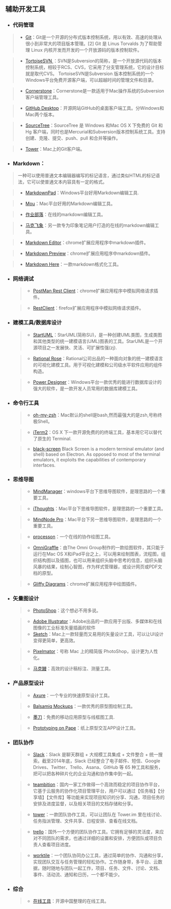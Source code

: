 ## 辅助开发工具
* ### 代码管理
> * [Git](http://git-scm.com/)：Git是一个开源的分布式版本控制系统，用以有效、高速的处理从很小到非常大的项目版本管理。[2]  Git 是 Linus Torvalds 为了帮助管理 Linux 内核开发而开发的一个开放源码的版本控制软件。

  > * [TortoiseSVN ](http://tortoisesvn.net/)：SVN是Subversion的简称，是一个开放源代码的版本控制系统，相较于RCS、CVS，它采用了分支管理系统，它的设计目标就是取代CVS。 TortoiseSVN是Subversion 版本控制系统的一个Windows平台免费开源客户端，可以超越时间的管理文件和目录。

  > * [Cornerstone](http://www.zennaware.com/cornerstone/index.php)：Cornerstone是一款适用于Mac操作系统的Subversion 客户端管理工具。

  > * [GitHub Desktop](https://desktop.github.com/)：开源网站GitHub的桌面客户端工具。分Windows和Mac两个版本。

  > * [SourceTree](https://www.sourcetreeapp.com/)：SourceTree 是 Windows 和Mac OS X 下免费的 Git 和 Hg 客户端，同时也是Mercurial和Subversion版本控制系统工具。支持创建、克隆、提交、push、pull 和合并等操作。

  > * [Tower](http://www.git-tower.com/)：Mac上的Git客户端。

* ### Markdown：
> 一种可以使用普通文本编辑器编写的标记语言，通过类似HTML的标记语法，它可以使普通文本内容具有一定的格式。

  > * [MarkdownPad](http://markdownpad.com/)：Windows平台好用Markdown编辑工具.

  > * [Mou](http://25.io/mou/)：Mac平台好用的Markdown编辑工具。

  > * [作业部落](https://www.zybuluo.com/)：在线的markdown编辑工具。

  > * [马克飞象](https://maxiang.info/)：另一款专为印象笔记用户打造的在线的markdown编辑工具。

  > * [Markdown Editor](https://chrome.google.com/webstore/detail/markdown-editor/gjolennkaebiimakmoaadofoihhldjhb/related?utm_source=chrome-ntp-icon)：chrome扩展应用程序中markdown插件。

  > * [Markdown Preview](https://chrome.google.com/webstore/detail/markdown-preview/jmchmkecamhbiokiopfpnfgbidieafmd?utm_source=chrome-ntp-icon)：chrome扩展应用程序中markdown插件。

  > * [Markdown Here](https://chrome.google.com/webstore/detail/markdown-here/elifhakcjgalahccnjkneoccemfahfoa?utm_source=chrome-ntp-icon)：一款markdown格式化工具。

* ### 网络调试
  > * [PostMan Rest Client](https://chrome.google.com/webstore/detail/postman/fhbjgbiflinjbdggehcddcbncdddomop?utm_source=chrome-ntp-icon)：chrome扩展应用程序中模拟网络请求插件。

  > * [RestClient](https://github.com/chao/RESTClient)：firefox扩展应用程序中模拟网络请求插件。

* ### 建模工具/数据库设计
  > * [StartUML](http://staruml.io/)：StarUML(简称SU)，是一种创建UML类图，生成类图和其他类型的统一建模语言(UML)图表的工具。StarUML是一个开源项目之一发展快、灵活、可扩展性强(zj).

  > * [Rational Rose](http://www-03.ibm.com/software/products/zh/ratirosefami)：Rational公司出品的一种面向对象的统一建模语言的可视化建模工具。用于可视化建模和公司级水平软件应用的组件构造。

  > * [Power Designer](http://www.powerdesigner.de/)：Windows平台一款优秀的能进行数据库设计的强大的软件，是一款开发人员常用的数据库建模工具。

* ### 命令行工具
  > * [oh-my-zsh](https://github.com/robbyrussell/oh-my-zsh)：Mac默认的shell是bash,然而最强大的是zsh,号称终极Shell。

  > * [iTerm2](https://github.com/gnachman/iTerm2)：OS X 下一款开源免费的的终端工具，基本用它可以替代了原生的 Terminal.

  > * [black-screen](https://github.com/black-screen/black-screen)
  > Black Screen is a modern terminal emulator (and shell) based on Electron. As opposed to most of the terminal emulators, it exploits the capabilities of contemporary interfaces.

* ### 思维导图
  > * [MindManager](http://www.mindmanager.cc/)：windows平台下思维导图软件，是理思路的一个重要工具。

  > * [iThoughts](http://toketaware.com/ithoughts-new-home/)：Mac平台下思维导图软件，是理思路的一个重要工具。

  > * [MindNode Pro](http://mindnode.com/)：Mac平台下另一思维导图软件，是理思路的一个重要工具。

  > * [processon](https://www.processon.com/tour)：一个在线的协作绘图工具。

  > * [OmniGraffle](https://www.omnigroup.com/omnigraffle/)：由The Omni Group制作的一款绘图软件，其只能于运行在Mac OS X和iPad平台之上，可以用来绘制图表，流程图，组织结构图以及插图，也可以用来组织头脑中思考的信息，组织头脑风暴的结果，绘制心智图，作为样式管理器，或设计网页或PDF文档的原型。

  > * [Gliffy Diagrams](https://www.gliffy.com/)：chrome扩展应用程序中绘图插件。

* ### 矢量图设计
  > * [PhotoShop](http://www.photoshop.com/)：这个想必不用多说。

  > * [Adobe Illustrator](http://www.adobe.com/cn/products/illustrator.html)：Adobe出品的一款应用于出版、多媒体和在线图像的工业标准矢量插画的软件
  > * [Sketch](http://www.bohemiancoding.com/sketch/)：Mac上一款轻量而又易用的矢量设计工具，可以让UI设计变得更简单，更高效。

  > * [Pixelmator](http://www.pixelmator.com/)：号称 Mac 上的精简版 PhotoShop，设计更为人性化。

  > * [马克鳗](http://www.getmarkman.com/)：高效的设计稿标注、测量工具。

* ### 产品原型设计
  > * [Axure](http://www.axure.com/)：一个专业的快速原型设计工具。

  > * [Balsamiq Mockups](https://balsamiq.com/)：一款优秀的原型图绘制工具。

  > * [墨刀](https://modao.cc/)：免费的移动应用原型与线框图工具.

  > * [Prototyping on Pape](https://popapp.in/)：纸上原型交互APP设计工具。

* ### 团队协作
  > * [Slack](http://www.slack.com/)：Slack 是聊天群组 + 大规模工具集成 + 文件整合 + 统一搜索。截至2014年底，Slack 已经整合了电子邮件、短信、Google Drives、Twitter、Trello、Asana、GitHub 等 65 种工具和服务，把可以把各种碎片化的企业沟通和协作集中到一起。

  > * [teambition](https://www.teambition.com/)：国内一家工作做得一个高效而稳定的项目协作平台，它基于云服务的协作化项目管理平台，用户可以通过【任务板】【分享墙】【文件库】等功能来实现项目知识的分享、沟通，项目任务的安排及进度监督，以及相关项目的文档存储和分享。

  > * [tower](https://tower.im/)：一款团队协作工具，可以让团队在 Tower.im 里在线讨论、任务指派管理、文件共享、日程安排、查看在线文档。

  > * [trello](https://trello.com/)：国外一个方便的团队协作工具。它拥有足够的灵活度，来应对不同团队的需求，也通过详细的设置和安排，方便团队或项目负责人查看项目进度。

  > * [worktile](https://worktile.com/)：一个团队协同办公工具，通过简单的协作、沟通和分享，实现团队交互与任务管理的轻松协作。工作随身带，多平台、云数据，随时随地与团队一起工作，项目、任务、文件、讨论、文档、事件、活动流、通知和日历，一个都不能少。



* ### 综合
  > * [在线工具](http://tool.oschina.net/)：开源中国整理的在线工具。
